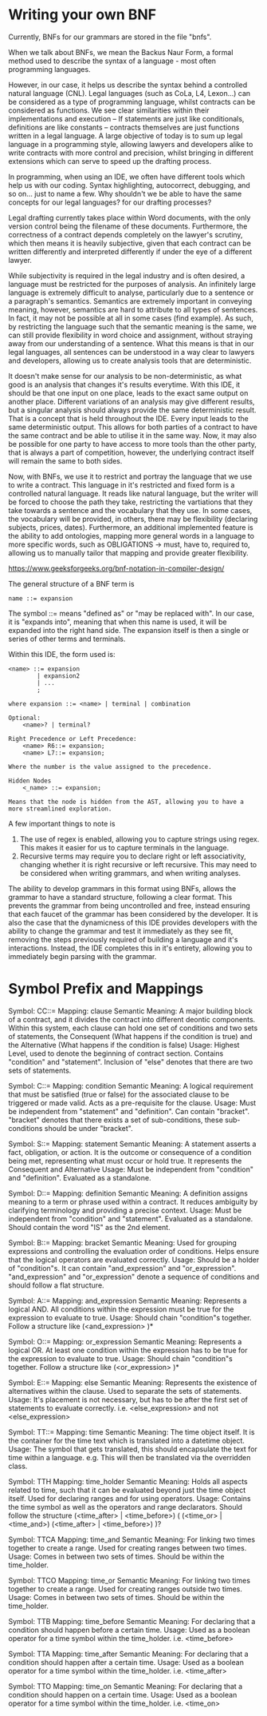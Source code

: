 # Writing your own BNF

Currently, BNFs for our grammars are stored in the file "bnfs".

When we talk about BNFs, we mean the Backus Naur Form, a formal method used to describe the syntax of a language - most often programming languages.

However, in our case, it helps us describe the syntax behind a controlled natural language (CNL). Legal languages (such as CoLa, L4, Lexon...) can be considered as a type of programming language, whilst contracts can be considered as functions. We see clear similarities within their implementations and execution – If statements are just like conditionals, definitions are like constants – contracts themselves are just functions written in a legal language. A large objective of today is to sum up legal language in a programming style, allowing lawyers and developers alike to write contracts with more control and precision, whilst bringing in different extensions which can serve to speed up the drafting process. 

In programming, when using an IDE, we often have different tools which help us with our coding. Syntax highlighting, autocorrect, debugging, and so on... just to name a few. Why shouldn't we be able to have the same concepts for our legal languages? for our drafting processes?

Legal drafting currently takes place within Word documents, with the only version control being the filename of these documents. Furthermore, the correctness of a contract depends completely on the lawyer's scrutiny, which then means it is heavily subjective, given that each contract can be written differently and interpreted differently if under the eye of a different lawyer. 

While subjectivity is required in the legal industry and is often desired, a language must be restricted for the purposes of analysis. An infinitely large language is extremely difficult to analyse, particularly due to a sentence or a paragraph's semantics. Semantics are extremely important in conveying meaning, however, semantics are hard to attribute to all types of sentences. In fact, it may not be possible at all in some cases (find example). As such, by restricting the language such that the semantic meaning is the same, we can still provide flexibility in word choice and assignment, without straying away from our understanding of a sentence. What this means is that in our legal languages, all sentences can be understood in a way clear to lawyers and developers, allowing us to create analysis tools that are deterministic.

It doesn't make sense for our analysis to be non-deterministic, as what good is an analysis that changes it's results everytime. With this IDE, it should be that one input on one place, leads to the exact same output on another place. Different variations of an analysis may give different results, but a singular analysis should always provide the same deterministic result. That is a concept that is held throughout the IDE. Every input leads to the same deterministic output. This allows for both parties of a contract to have the same contract and be able to utilise it in the same way. Now, it may also be possible for one party to have access to more tools than the other party, that is always a part of competition, however, the underlying contract itself will remain the same to both sides.


Now, with BNFs, we use it to restrict and portray the language that we use to write a contract. This language in it's restricted and fixed form is a controlled natural language. It reads like natural language, but the writer will be forced to choose the path they take, restricting the vartiations that they take towards a sentence and the vocabulary that they use. In some cases, the vocabulary will be provided, in others, there may be flexibility (declaring subjects, prices, dates). Furthermore, an additional implemented feature is the ability to add ontologies, mapping more general words in a language to more specific words, such as OBLIGATIONS -> must, have to, required to, allowing us to manually tailor that mapping and provide greater flexibility.

https://www.geeksforgeeks.org/bnf-notation-in-compiler-design/

The general structure of a BNF term is 

    name ::= expansion

The symbol ::= means "defined as" or "may be replaced with". In our case, it is "expands into", meaning that when this name is used, it will be expanded into the right hand side. The expansion itself is then a single or series of other terms and terminals.

Within this IDE, the form used is:

    <name> ::= expansion 
            | expansion2 
            | ...
            ;
    
    where expansion ::= <name> | terminal | combination

    Optional:
        <name>? | terminal?

    Right Precedence or Left Precedence:
        <name> R6::= expansion;
        <name> L7::= expansion;

    Where the number is the value assigned to the precedence.

    Hidden Nodes
        <_name> ::= expansion;

    Means that the node is hidden from the AST, allowing you to have a more streamlined exploration.

A few important things to note is
1. The use of regex is enabled, allowing you to capture strings using regex. This makes it easier for us to capture terminals in the language.
2. Recursive terms may require you to declare right or left associativity, changing whether it is right recursive or left recursive. This may need to be considered when writing grammars, and when writing analyses.

The ability to develop grammars in this format using BNFs, allows the grammar to have a standard structure, following a clear format. This prevents the grammar from being uncontrolled and free, instead ensuring that each faucet of the grammar has been considered by the developer. It is also the case that the dynamicness of this IDE provides developers with the ability to change the grammar and test it immediately as they see fit, removing the steps previously required of building a language and it's interactions. Instead, the IDE completes this in it's entirety, allowing you to immediately begin parsing with the grammar.

# Symbol Prefix and Mappings

Symbol: CC::= 
Mapping: clause 
Semantic Meaning: A major building block of a contract, and it divides the contract into different deontic components. Within this system, each clause can hold one set of conditions and two sets of statements, the Consequent (What happens if the condition is true) and the Alternative (What happens if the condition is false)
Usage: Highest Level, used to denote the beginning of contract section. Contains "condition" and "statement". Inclusion of "else" denotes that there are two sets of statements.


Symbol: C::= 
Mapping: condition 
Semantic Meaning: A logical requirement that must be satisfied (true or false) for the associated clause to be triggered or made valid. Acts as a pre-requisite for the clause.
Usage: Must be independent from "statement" and "definition". Can contain "bracket". "bracket" denotes that there exists a set of sub-conditions, these sub-conditions should be under "bracket". 

Symbol: S::= 
Mapping: statement 
Semantic Meaning: A statement asserts a fact, obligation, or action. It is the outcome or consequence of a condition being met, representing what must occur or hold true. It represents the Consequent and Alternative
Usage: Must be independent from "condition" and "definition". Evaluated as a standalone.

Symbol: D::= 
Mapping: definition 
Semantic Meaning: A definition assigns meaning to a term or phrase used within a contract. It reduces ambiguity by clarifying terminology and providing a precise context.
Usage: Must be independent from "condition" and "statement". Evaluated as a standalone. Should contain the word "IS" as the 2nd element.

Symbol: B::= 
Mapping: bracket
Semantic Meaning: Used for grouping expressions and controlling the evaluation order of conditions. Helps ensure that the logical operators are evaluated correctly.
Usage: Should be a holder of "condition"s. It can contain "and_expression" and "or_expression". "and_expression" and "or_expression" denote a sequence of conditions and should follow a flat structure.

Symbol: A::= 
Mapping: and_expression 
Semantic Meaning: Represents a logical AND. All conditions within the expression must be true for the expression to evaluate to true.
Usage: Should chain "condition"s together. Follow a structure like <condition> (<and_expression> <condition>)*

Symbol: O::= 
Mapping: or_expression 
Semantic Meaning: Represents a logical OR. At least one condition within the expression has to be true for the expression to evaluate to true.
Usage: Should chain "condition"s together. Follow a structure like <condition> (<or_expression> <condition>)*

Symbol: E::=
Mapping: else
Semantic Meaning: Represents the existence of alternatives within the clause. Used to separate the sets of statements.
Usage: It's placement is not necessary, but has to be after the first set of statements to evaluate correctly. i.e. <statement> <else_expression> <statement> and not <statement> <statement> <else_expression>

Symbol: TT::=
Mapping: time
Semantic Meaning: The time object itself. It is the container for the time text which is translated into a datetime object.
Usage: The symbol that gets translated, this should encapsulate the text for time within a language. e.g. <day> <month> <year> This will then be translated via the overridden class.

Symbol: TTH
Mapping: time_holder
Semantic Meaning: Holds all aspects related to time, such that it can be evaluated beyond just the time object itself. Used for declaring ranges and for using operators.
Usage: Contains the time symbol as well as the operators and range declarators. Should follow the structure (<time_after> | <time_before>) <time> ( (<time_or> | <time_and>) (<time_after> | <time_before>) <time>)?

Symbol: TTCA
Mapping: time_and
Semantic Meaning: For linking two times together to create a range. Used for creating ranges between two times.
Usage: Comes in between two sets of times. Should be within the time_holder.

Symbol: TTCO
Mapping: time_or
Semantic Meaning: For linking two times together to create a range. Used for creating ranges outside two times.
Usage: Comes in between two sets of times. Should be within the time_holder.

Symbol: TTB
Mapping: time_before
Semantic Meaning: For declaring that a condition should happen before a certain time.
Usage: Used as a boolean operator for a time symbol within the time_holder. i.e. <time_before> <time>

Symbol: TTA
Mapping: time_after
Semantic Meaning: For declaring that a condition should happen after a certain time.
Usage: Used as a boolean operator for a time symbol within the time_holder. i.e. <time_after> <time>

Symbol: TTO
Mapping: time_on
Semantic Meaning: For declaring that a condition should happen on a certain time.
Usage: Used as a boolean operator for a time symbol within the time_holder. i.e. <time_on> <time>
